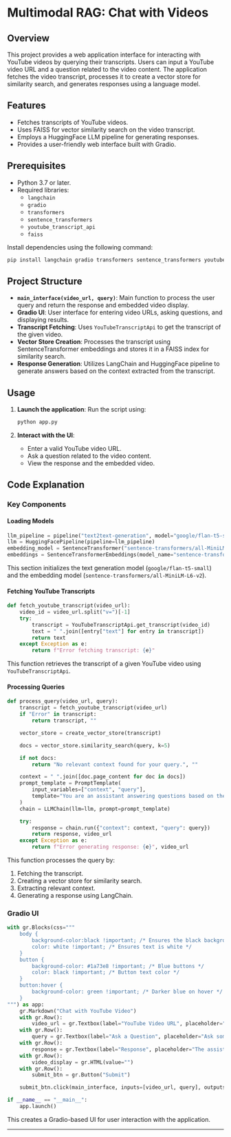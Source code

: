 # Multimodal RAG: Chat with Videos

## Overview

This project provides a web application interface for interacting with YouTube videos by querying their transcripts. Users can input a YouTube video URL and a question related to the video content. The application fetches the video transcript, processes it to create a vector store for similarity search, and generates responses using a language model.

## Features

- Fetches transcripts of YouTube videos.
- Uses FAISS for vector similarity search on the video transcript.
- Employs a HuggingFace LLM pipeline for generating responses.
- Provides a user-friendly web interface built with Gradio.

## Prerequisites

- Python 3.7 or later.
- Required libraries:
  - `langchain`
  - `gradio`
  - `transformers`
  - `sentence_transformers`
  - `youtube_transcript_api`
  - `faiss`

Install dependencies using the following command:

```bash
pip install langchain gradio transformers sentence_transformers youtube-transcript-api faiss-cpu
```

## Project Structure

- **`main_interface(video_url, query)`**: Main function to process the user query and return the response and embedded video display.
- **Gradio UI**: User interface for entering video URLs, asking questions, and displaying results.
- **Transcript Fetching**: Uses `YouTubeTranscriptApi` to get the transcript of the given video.
- **Vector Store Creation**: Processes the transcript using SentenceTransformer embeddings and stores it in a FAISS index for similarity search.
- **Response Generation**: Utilizes LangChain and HuggingFace pipeline to generate answers based on the context extracted from the transcript.

## Usage

1. **Launch the application**:
   Run the script using:

   ```bash
   python app.py
   ```

2. **Interact with the UI**:

   - Enter a valid YouTube video URL.
   - Ask a question related to the video content.
   - View the response and the embedded video.

## Code Explanation

### Key Components

#### Loading Models

```python
llm_pipeline = pipeline("text2text-generation", model="google/flan-t5-small", device=0)
llm = HuggingFacePipeline(pipeline=llm_pipeline)
embedding_model = SentenceTransformer("sentence-transformers/all-MiniLM-L6-v2")
embeddings = SentenceTransformerEmbeddings(model_name="sentence-transformers/all-MiniLM-L6-v2")
```

This section initializes the text generation model (`google/flan-t5-small`) and the embedding model (`sentence-transformers/all-MiniLM-L6-v2`).

#### Fetching YouTube Transcripts

```python
def fetch_youtube_transcript(video_url):
    video_id = video_url.split("v=")[-1]
    try:
        transcript = YouTubeTranscriptApi.get_transcript(video_id)
        text = " ".join([entry["text"] for entry in transcript])
        return text
    except Exception as e:
        return f"Error fetching transcript: {e}"
```

This function retrieves the transcript of a given YouTube video using `YouTubeTranscriptApi`.

#### Processing Queries

```python
def process_query(video_url, query):
    transcript = fetch_youtube_transcript(video_url)
    if "Error" in transcript:
        return transcript, ""

    vector_store = create_vector_store(transcript)

    docs = vector_store.similarity_search(query, k=5)

    if not docs:
        return "No relevant context found for your query.", ""

    context = " ".join([doc.page_content for doc in docs])
    prompt_template = PromptTemplate(
        input_variables=["context", "query"],
        template="You are an assistant answering questions based on the following video transcript:\n\nContext: {context}\n\nQuestion: {query}\n\nAnswer:",
    )
    chain = LLMChain(llm=llm, prompt=prompt_template)

    try:
        response = chain.run({"context": context, "query": query})
        return response, video_url
    except Exception as e:
        return f"Error generating response: {e}", video_url
```

This function processes the query by:

1. Fetching the transcript.
2. Creating a vector store for similarity search.
3. Extracting relevant context.
4. Generating a response using LangChain.

### Gradio UI

```python
with gr.Blocks(css="""
    body {
        background-color:black !important; /* Ensures the black background is applied */
        color: white !important; /* Ensures text is white */
    }
    button {
        background-color: #1a73e8 !important; /* Blue buttons */
        color: black !important; /* Button text color */
    }
    button:hover {
        background-color: green !important; /* Darker blue on hover */
    }
""") as app:
    gr.Markdown("Chat with YouTube Video")
    with gr.Row():
        video_url = gr.Textbox(label="YouTube Video URL", placeholder="Enter the video URL here")
    with gr.Row():
        query = gr.Textbox(label="Ask a Question", placeholder="Ask something about the video transcript")
    with gr.Row():
        response = gr.Textbox(label="Response", placeholder="The assistant's response will appear here", interactive=False)
    with gr.Row():
        video_display = gr.HTML(value="")
    with gr.Row():
        submit_btn = gr.Button("Submit")

    submit_btn.click(main_interface, inputs=[video_url, query], outputs=[response, video_display])

if __name__ == "__main__":
    app.launch()
```

This creates a Gradio-based UI for user interaction with the application.

---------------------------------














